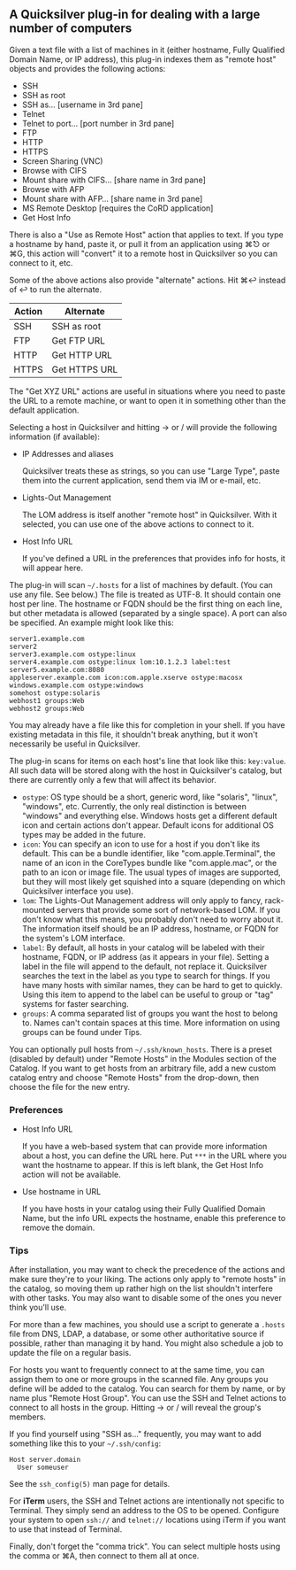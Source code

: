 ## A Quicksilver plug-in for dealing with a large number of computers ##

Given a text file with a list of machines in it (either hostname, Fully Qualified Domain Name, or IP address), this plug-in indexes them as "remote host" objects and provides the following actions:

  * SSH
  * SSH as root
  * SSH as… [username in 3rd pane]
  * Telnet
  * Telnet to port… [port number in 3rd pane]
  * FTP
  * HTTP
  * HTTPS
  * Screen Sharing (VNC)
  * Browse with CIFS
  * Mount share with CIFS… [share name in 3rd pane]
  * Browse with AFP
  * Mount share with AFP… [share name in 3rd pane]
  * MS Remote Desktop [requires the CoRD application]
  * Get Host Info

There is also a "Use as Remote Host" action that applies to text. If you type a hostname by hand, paste it, or pull it from an application using ⌘⎋ or ⌘G, this action will "convert" it to a remote host in Quicksilver so you can connect to it, etc.

Some of the above actions also provide "alternate" actions. Hit ⌘↩ instead of ↩ to run the alternate.

  Action | Alternate
  ------ | -------------
  SSH    | SSH as root
  FTP    | Get FTP URL
  HTTP   | Get HTTP URL
  HTTPS  | Get HTTPS URL

The "Get XYZ URL" actions are useful in situations where you need to paste the URL to a remote machine, or want to open it in something other than the default application.

Selecting a host in Quicksilver and hitting → or / will provide the following information (if available):

  * IP Addresses and aliases
    
    Quicksilver treats these as strings, so you can use "Large Type", paste them into the current application, send them via IM or e-mail, etc.
    
  * Lights-Out Management
    
    The LOM address is itself another "remote host" in Quicksilver. With it selected, you can use one of the above actions to connect to it.

  * Host Info URL
    
    If you've defined a URL in the preferences that provides info for hosts, it will appear here.

The plug-in will scan `~/.hosts` for a list of machines by default. (You can use any file. See below.) The file is treated as UTF-8. It should contain one host per line. The hostname or FQDN should be the first thing on each line, but other metadata is allowed (separated by a single space). A port can also be specified. An example might look like this:

    server1.example.com
    server2
    server3.example.com ostype:linux
    server4.example.com ostype:linux lom:10.1.2.3 label:test
    server5.example.com:8080
    appleserver.example.com icon:com.apple.xserve ostype:macosx
    windows.example.com ostype:windows
    somehost ostype:solaris
    webhost1 groups:Web
    webhost2 groups:Web

You may already have a file like this for completion in your shell. If you have existing metadata in this file, it shouldn't break anything, but it won't necessarily be useful in Quicksilver.

The plug-in scans for items on each host's line that look like this: `key:value`. All such data will be stored along with the host in Quicksilver's catalog, but there are currently only a few that will affect its behavior.

  * `ostype`: OS type should be a short, generic word, like "solaris", "linux", "windows", etc. Currently, the only real distinction is between "windows" and everything else. Windows hosts get a different default icon and certain actions don't appear. Default icons for additional OS types may be added in the future.
  * `icon`: You can specify an icon to use for a host if you don't like its default. This can be a bundle identifier, like "com.apple.Terminal", the name of an icon in the CoreTypes bundle like "com.apple.mac", or the path to an icon or image file. The usual types of images are supported, but they will most likely get squished into a square (depending on which Quicksilver interface you use).
  * `lom`: The Lights-Out Management address will only apply to fancy, rack-mounted servers that provide some sort of network-based LOM. If you don't know what this means, you probably don't need to worry about it. The information itself should be an IP address, hostname, or FQDN for the system's LOM interface.
  * `label`: By default, all hosts in your catalog will be labeled with their hostname, FQDN, or IP address (as it appears in your file). Setting a label in the file will append to the default, not replace it. Quicksilver searches the text in the label as you type to search for things. If you have many hosts with similar names, they can be hard to get to quickly. Using this item to append to the label can be useful to group or "tag" systems for faster searching.
  * `groups`: A comma separated list of groups you want the host to belong to. Names can't contain spaces at this time. More information on using groups can be found under Tips.

You can optionally pull hosts from `~/.ssh/known_hosts`. There is a preset (disabled by default) under "Remote Hosts" in the Modules section of the Catalog. If you want to get hosts from an arbitrary file, add a new custom catalog entry and choose "Remote Hosts" from the drop-down, then choose the file for the new entry.

### Preferences ###

  * Host Info URL
    
    If you have a web-based system that can provide more information about a host, you can define the URL here. Put `***` in the URL where you want the hostname to appear. If this is left blank, the Get Host Info action will not be available.

  * Use hostname in URL
    
    If you have hosts in your catalog using their Fully Qualified Domain Name, but the info URL expects the hostname, enable this preference to remove the domain.

### Tips ###

After installation, you may want to check the precedence of the actions and make sure they're to your liking. The actions only apply to "remote hosts" in the catalog, so moving them up rather high on the list shouldn't interfere with other tasks. You may also want to disable some of the ones you never think you'll use.

For more than a few machines, you should use a script to generate a `.hosts` file from DNS, LDAP, a database, or some other authoritative source if possible, rather than managing it by hand. You might also schedule a job to update the file on a regular basis.

For hosts you want to frequently connect to at the same time, you can assign them to one or more groups in the scanned file. Any groups you define will be added to the catalog. You can search for them by name, or by name plus "Remote Host Group". You can use the SSH and Telnet actions to connect to all hosts in the group. Hitting → or / will reveal the group's members.

If you find yourself using "SSH as…" frequently, you may want to add something like this to your `~/.ssh/config`:

    Host server.domain
      User someuser

See the `ssh_config(5)` man page for details.

For **iTerm** users, the SSH and Telnet actions are intentionally not specific to Terminal. They simply send an address to the OS to be opened. Configure your system to open `ssh://` and `telnet://` locations using iTerm if you want to use that instead of Terminal.

Finally, don't forget the "comma trick". You can select multiple hosts using the comma or ⌘A, then connect to them all at once.
